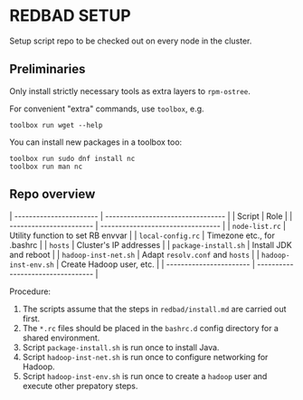 # REDBAD SETUP

Setup script repo to be checked out on every node in the cluster.

## Preliminaries

Only install strictly necessary tools as extra layers to `rpm-ostree`.

For convenient "extra" commands, use `toolbox`, e.g.

    toolbox run wget --help

You can install new packages in a toolbox too:

    toolbox run sudo dnf install nc
    toolbox run man nc

## Repo overview

| ----------------------- | --------------------------------- |
| Script                  | Role                              |
| ----------------------- | --------------------------------- |
| `node-list.rc`          | Utility function to set RB envvar |
| `local-config.rc`       | Timezone etc., for .bashrc        |
| `hosts`                 | Cluster's IP addresses            |
| `package-install.sh`    | Install JDK and reboot            |
| `hadoop-inst-net.sh`    | Adapt `resolv.conf` and `hosts`   |
| `hadoop-inst-env.sh`    | Create Hadoop user, etc.          |
| ----------------------- | --------------------------------- |

Procedure:

1. The scripts assume that the steps in `redbad/install.md` are carried out first.
1. The `*.rc` files should be placed in the `bashrc.d` config directory for a shared environment.
1. Script `package-install.sh` is run once to install Java.
1. Script `hadoop-inst-net.sh` is run once to configure networking for Hadoop.
1. Script `hadoop-inst-env.sh` is run once to create a `hadoop` user and execute other prepatory steps.

